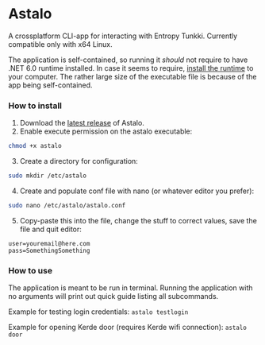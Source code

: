 # Astalo

A crossplatform CLI-app for interacting with Entropy Tunkki. Currently compatible only with x64 Linux.

The application is self-contained, so running it *should* not require to have .NET 6.0 runtime installed. In case it seems to require, [install the runtime](https://dotnet.microsoft.com/en-us/download/dotnet/6.0) to your computer. The rather large size of the executable file is because of the app being self-contained.

### How to install
1. Download the [latest release](https://github.com/MURTOMAASORTAJA/Astalo/releases/download/best-release-so-far/astalo) of Astalo.
2. Enable execute permission on the astalo executable:
```bash
chmod +x astalo
```
3. Create a directory for configuration:
```bash
sudo mkdir /etc/astalo
```
4. Create and populate conf file with nano (or whatever editor you prefer):
```bash
sudo nano /etc/astalo/astalo.conf
```
5. Copy-paste this into the file, change the stuff to correct values, save the file and quit editor:
```
user=youremail@here.com
pass=SomethingSomething
```

### How to use
The application is meant to be run in terminal.
Running the application with no arguments will print out quick guide listing all subcommands.

Example for testing login credentials:
`astalo testlogin`

Example for opening Kerde door (requires Kerde wifi connection):
`astalo door`
